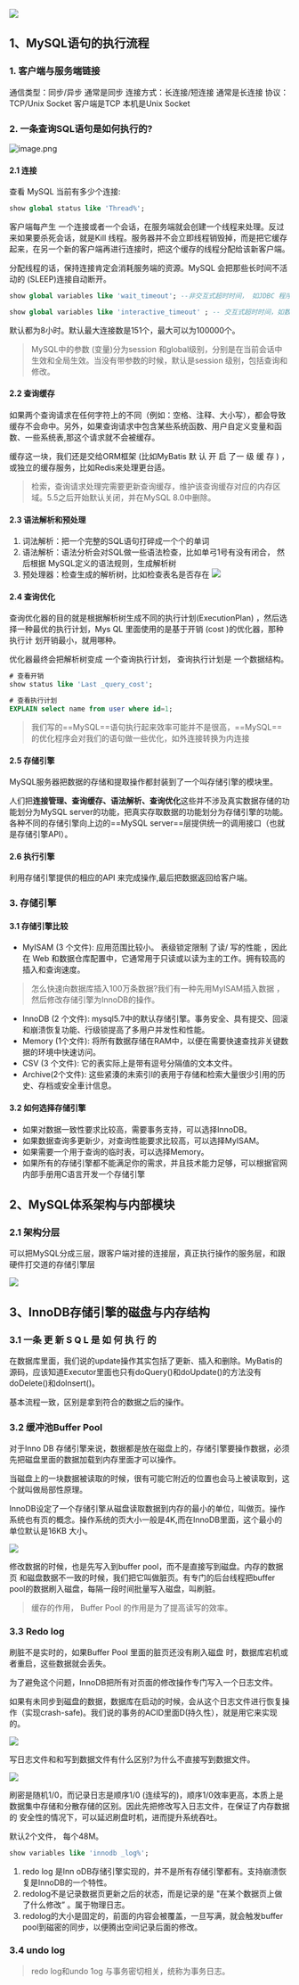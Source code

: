 
![](../youdaonote-images/Pasted%20image%2020230703235814.png)

## 1、MySQL语句的执行流程
### 1. 客户端与服务端链接
通信类型：同步/异步 通常是同步
连接方式：长连接/短连接 通常是长连接
协议：TCP/Unix Socket 客户端是TCP 本机是Unix Socket

### 2. 一条查询SQL语句是如何执行的?
![image.png](../youdaonote-images/WEBRESOURCE8dad609ccd37e4f45c7d742c6c5891c0.png)

#### 2.1 连接
查看 MySQL 当前有多少个连接:
```sql
show global status like 'Thread%';
```
客户端每产生 一个连接或者一个会话，在服务端就会创建一个线程来处理。反过来如果要杀死会话，就是Kill 线程。服务器并不会立即线程销毁掉，而是把它缓存起来，在另一个新的客户端再进行连接时，把这个缓存的线程分配给该新客户端。

分配线程的话，保持连接肯定会消耗服务端的资源。MySQL 会把那些长时间不活动的 (SLEEP)连接自动断开。

```sql
show global variables like 'wait_timeout'; --非交互式超时时间， 如JDBC 程序 

show global variables like 'interactive_timeout' ; -- 交互式超时时间，如数据库工具
```

默认都为8小时。默认最大连接数是151个，最大可以为100000个。

> MySQL中的参数 (变量)分为session 和global级别，分别是在当前会话中生效和全局生效。当没有带参数的时候，默认是session 级别，包括查询和修改。

#### 2.2 查询缓存
如果两个查询请求在任何字符上的不同（例如：空格、注释、大小写），都会导致缓存不会命中。另外，如果查询请求中包含某些系统函数、用户自定义变量和函数、一些系统表,那这个请求就不会被缓存。

缓存这一块，我们还是交给ORM框架 (比如MyBatis 默 认 开 启 了一 级 缓 存 ) ， 或独立的缓存服务，比如Redis来处理更台适。

 > 检索，查询请求处理完需要更新查询缓存，维护该查询缓存对应的内存区域。5.5之后开始默认关闭，并在MySQL 8.0中删除。

#### 2.3 语法解析和预处理

1. 词法解析：把一个完整的SQL语句打碎成一个个的单词
2. 语法解析：语法分析会对SQL做一些语法检查，比如单弓1号有没有闭合， 然后根据 MySQL定义的语法规则，生成解析树
3. 预处理器：检查生成的解析树，比如检查表名是否存在
![](../youdaonote-images/Pasted%20image%2020230705191017.png)

#### 2.4 查询优化

查询优化器的目的就是根据解析树生成不同的执行计划(ExecutionPlan) ，然后选 择一种最优的执行计划，Mys QL 里面使用的是基于开销 (cost )的优化器，那种执行计
划开销最小，就用哪种。

优化器最终会把解析树变成 一个查询执行计划， 查询执行计划是 一个数据结构。

```sql
# 查看开销
show status like 'Last _query_cost';

# 查看执行计划
EXPLAIN select name from user where id=1;
```

> 我们写的==MySQL==语句执行起来效率可能并不是很高，==MySQL==的优化程序会对我们的语句做一些优化，如外连接转换为内连接

#### 2.5 存储引擎
MySQL服务器把数据的存储和提取操作都封装到了一个叫存储引擎的模块里。

人们把**连接管理、查询缓存、语法解析、查询优化**这些并不涉及真实数据存储的功能划分为MySQL server的功能，把真实存取数据的功能划分为存储引擎的功能。各种不同的存储引擎向上边的==MySQL server==层提供统一的调用接口（也就是存储引擎API）。

#### 2.6 执行引擎

利用存储引擎提供的相应的API 来完成操作,最后把数据返回给客户端。

### 3. 存储引擎
#### 3.1 存储引擎比较

- MyISAM (3 个文件): 应用范围比较小。 表级锁定限制 了读/ 写的性能 ，因此在 Web 和数据仓库配置中，它通常用于只读或以读为主的工作。拥有较高的插入和查询速度。

> 怎么快速向数据库插入100万条数据?我们有一种先用MyISAM插入数据 ，然后修改存储引擎为InnoDB的操作。

- InnoDB (2 个文件): mysql5.7中的默认存储引擎。事务安全、具有提交、回滚和崩溃恢复功能、行级锁提高了多用户并发性和性能。
- Memory (1个文件): 将所有数据存储在RAM中，以便在需要快速查找非关键数据的环境中快速访问。
- CSV (3 个文件): 它的表实际上是带有逗号分隔值的文本文件。
- Archive(2个文件): 这些紧湊的未索引l的表用于存储和检索大量很少引用的历史、存档或安全車计信息。

#### 3.2 如何选择存储引擎

- 如果对数据一致性要求比较高，需要事务支持，可以选择InnoDB。
- 如果数据查询多更新少，对查询性能要求比较高，可以选择MyISAM。
- 如果需要一个用于查询的临时表，可以选择Memory。
- 如果所有的存储引擎都不能满足你的需求，并且技术能力足够，可以根据官网内部手册用C语言开发一个存储引擎


## 2、MySQL体系架构与内部模块

### 2.1 架构分层

可以把MySQL分成三层，跟客户端对接的连接层，真正执行操作的服务层，和跟硬件打交道的存储引擎层

![](../youdaonote-images/Pasted%20image%2020230705213452.png)


## 3、InnoDB存储引擎的磁盘与内存结构

### 3.1  一条 更 新 S Q L 是 如 何 执 行 的

在数据库里面，我们说的update操作其实包括了更新、插入和删除。MyBatis的源码，应该知道Executor里面也只有doQuery()和doUpdate()的方法没有doDelete()和dolnsert()。

基本流程一致，区别是拿到符合的数据之后的操作。

### 3.2 缓冲池Buffer Pool

对于Inno DB 存储引擎来说，数据都是放在磁盘上的，存储引擎要操作数据，必须先把磁盘里面的数据加载到内存里面才可以操作。

当磁盘上的一块数据被读取的时候，很有可能它附近的位置也会马上被读取到，这个就叫做局部性原理。

InnoDB设定了一个存储引擎从磁盘读取数据到内存的最小的单位，叫做页。操作系统也有页的概念。操作系统的页大小一般是4K,而在InnoDB里面，这个最小的单位默认是16KB 大小。

![](../youdaonote-images/Pasted%20image%2020230705214252.png)

修改数据的时候，也是先写入到buffer pool，而不是直接写到磁盘。内存的数据页 和磁盘数据不一致的时候，我们把它叫做脏页。有专门的后台线程把buffer pool的数据刷入磁盘，每隔一段时间批量写入磁盘，叫刷脏。

> 缓存的作用， Buffer Pool 的作用是为了提高读写的效率。

### 3.3 Redo log

刷脏不是实时的，如果Buffer Pool 里面的脏页还没有刷入磁盘
时，数据库宕机或者重启，这些数据就会丢失。

为了避免这个问题，InnoDB把所有对页面的修改操作专门写入一个日志文件。

如果有未同步到磁盘的数据，数据库在启动的时候，会从这个日志文件进行恢复操作（实现crash-safe)。我们说的事务的ACID里面D(持久性），就是用它来实现的。

![](../youdaonote-images/Pasted%20image%2020230705214630.png)

写日志文件和和写到数据文件有什么区别?为什么不直接写到数据文件。

![](../youdaonote-images/Pasted%20image%2020230705221331.png)

刷密是随机1/0，而记录日志是顺序1/0 (连续写的)，顺序1/0效率更高，本质上是数据集中存储和分散存储的区别。因此先把修改写入日志文件，在保证了内存数据的 安全性的情况下，可以延迟刷盘时机，进而提升系统吞吐。

默认2个文件， 每个48M。

```sql
show variables like 'innodb _log%';
```

1. redo log 是Inn oDB存储引擎实现的，并不是所有存储引擎都有。支持崩溃恢复是InnoDB的一个特性。
2. redolog不是记录数据页更新之后的状态，而是记录的是 "在某个数据页上做了什么修改” 。属于物理日志。
3. redolog的大小是固定的，前面的内容会被覆盖，一旦写满，就会触发buffer pool到磁密的同步，以便腾出空间记录后面的修改。

### 3.4 undo log

> redo log和undo 1og 与事务密切相关，统称为事务日志。